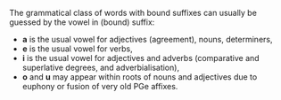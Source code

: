 The grammatical class of words with bound suffixes can usually be guessed by the vowel in (bound) suffix:

- **a** is the usual vowel for adjectives (agreement), nouns, determiners,
- **e** is the usual vowel for verbs,
- **i** is the usual vowel for adjectives and adverbs (comparative and superlative degrees, and adverbialisation),
- **o** and **u** may appear within roots of nouns and adjectives due to euphony or fusion of very old PGe affixes.